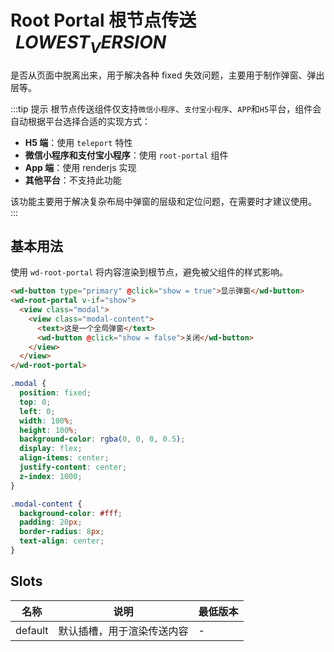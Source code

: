 # Root Portal 根节点传送<el-tag text style="vertical-align: middle;margin-left:8px;" effect="plain">$LOWEST_VERSION$</el-tag>

是否从页面中脱离出来，用于解决各种 fixed 失效问题，主要用于制作弹窗、弹出层等。

:::tip 提示
根节点传送组件仅支持`微信小程序`、`支付宝小程序`、`APP`和`H5`平台，组件会自动根据平台选择合适的实现方式：

- **H5 端**：使用 `teleport` 特性
- **微信小程序和支付宝小程序**：使用 `root-portal` 组件
- **App 端**：使用 renderjs 实现
- **其他平台**：不支持此功能

该功能主要用于解决复杂布局中弹窗的层级和定位问题，在需要时才建议使用。
:::



## 基本用法

使用 `wd-root-portal` 将内容渲染到根节点，避免被父组件的样式影响。

```html
<wd-button type="primary" @click="show = true">显示弹窗</wd-button>
<wd-root-portal v-if="show">
  <view class="modal">
    <view class="modal-content">
      <text>这是一个全局弹窗</text>
      <wd-button @click="show = false">关闭</wd-button>
    </view>
  </view>
</wd-root-portal>
```

```scss
.modal {
  position: fixed;
  top: 0;
  left: 0;
  width: 100%;
  height: 100%;
  background-color: rgba(0, 0, 0, 0.5);
  display: flex;
  align-items: center;
  justify-content: center;
  z-index: 1000;
}

.modal-content {
  background-color: #fff;
  padding: 20px;
  border-radius: 8px;
  text-align: center;
}
```


## Slots

| 名称    | 说明                         | 最低版本 |
| ------- | ---------------------------- | -------- |
| default | 默认插槽，用于渲染传送内容   | -        | 